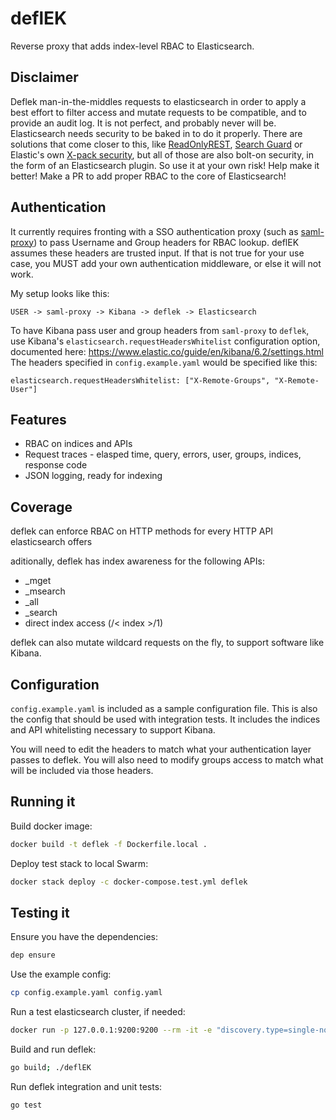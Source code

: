 # deflEK

Reverse proxy that adds index-level RBAC to Elasticsearch.

## Disclaimer

Deflek man-in-the-middles requests to elasticsearch in order to apply a best effort to filter access
and mutate requests to be compatible, and to provide an audit log. It is not perfect, and probably never will be. Elasticsearch needs security to be baked in to do it properly. There are solutions that come closer to this,
like [ReadOnlyREST](https://github.com/sscarduzio/elasticsearch-readonlyrest-plugin), [Search Guard](https://github.com/floragunncom/search-guard) or Elastic's own [X-pack security](https://www.elastic.co/guide/en/x-pack/current/xpack-security.html), but all of those are also bolt-on security, in
the form of an Elasticsearch plugin. So use it at your own risk! Help make it better! Make a PR to add proper RBAC
to the core of Elasticsearch!

## Authentication

It currently requires fronting with a SSO authentication proxy (such as [saml-proxy](https://github.com/dustin-decker/saml-proxy)) to pass Username and Group headers for RBAC lookup. deflEK assumes these headers are trusted input. If that is not true for your use case, you MUST add your own authentication middleware, or else it will not work.

My setup looks like this:

`USER -> saml-proxy -> Kibana -> deflek -> Elasticsearch`

To have Kibana pass user and group headers from `saml-proxy` to `deflek`, use Kibana's `elasticsearch.requestHeadersWhitelist` configuration option, documented here: https://www.elastic.co/guide/en/kibana/6.2/settings.html
The headers specified in `config.example.yaml` would be specified like this:

```
elasticsearch.requestHeadersWhitelist: ["X-Remote-Groups", "X-Remote-User"]
```

## Features

- RBAC on indices and APIs
- Request traces - elasped time, query, errors, user, groups, indices, response code
- JSON logging, ready for indexing

## Coverage

deflek can enforce RBAC on HTTP methods for every HTTP API elasticsearch offers

aditionally, deflek has index awareness for the following APIs:

- _mget
- _msearch
- _all
- _search
- direct index access (/< index >/1)

deflek can also mutate wildcard requests on the fly, to support software like Kibana.

## Configuration

`config.example.yaml` is included as a sample configuration file. This is also the config that should be used with integration tests. It includes the indices and API whitelisting necessary to support Kibana.

You will need to edit the headers to match what your authentication layer passes to deflek. You will also need to modify groups access to match what will be included via those headers.

## Running it

Build docker image:

``` bash
docker build -t deflek -f Dockerfile.local .
```

Deploy test stack to local Swarm:

``` bash
docker stack deploy -c docker-compose.test.yml deflek
```

## Testing it

Ensure you have the dependencies:

``` bash
dep ensure
```

Use the example config:

``` bash
cp config.example.yaml config.yaml
```

Run a test elasticsearch cluster, if needed:

``` bash
docker run -p 127.0.0.1:9200:9200 --rm -it -e "discovery.type=single-node" -v esdata1:/usr/share/elasticsearch/data docker.elastic.co/elasticsearch/elasticsearch-oss:6.2.1
```

Build and run deflek:

``` bash
go build; ./deflEK
```

Run deflek integration and unit tests:

``` bash
go test
```